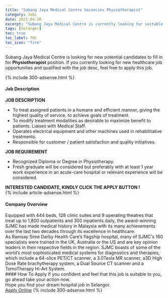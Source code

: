```yaml
---
title: "Subang Jaya Medical Centre Vacancies Physiotherapist" 
category: Jobs 
date: 2021-04-20 
excerpt: "Subang Jaya Medical Centre is currently looking for suitable person to fill in the Physiotherapist which positioned at Selangor" 
tags: [Selangor] 
toc: true 
toc_label: TOC 
toc_icon: "fire" 
--- 
```


<p>Subang Jaya Medical Centre is looking for new potential candidates to fill in for <b>Physiotherapist</b> position. If you currently looking for new healthcare job opportunities and qualified with the job desc, feel free to apply this job.
</p>{% include 300-adsense.html %} 
<div><div><h4>Job Description</h4></div><div><div><span><div><div><strong>JOB DESCRIPTION</strong></div><ul><li>To treat assigned patients in a humane and efficient manner, giving the highest quality of service, to achieve goals of treatment.</li><li>To modify treatment modalities as desirable to maximize benefit to patients. Liaises with Medical Staff.</li><li>Operates electrical equipment and other machines used in rehabilitative treatments.</li><li>Responsible for customer / patient satisfaction and quality initiatives.</li></ul><div><strong>JOB REQUIREMENT</strong></div><ul><li>Recognized Diploma or Degree in Physiotherapy.</li><li>Fresh graduate will be considered but preferably with at least 1 year work experience in an acute-care hospital or relevant experience will be considered.</li></ul><div><strong>INTERESTED CANDIDATE, KINDLY CLICK THE APPLY BUTTON !</strong></div></div></span></div></div></div> 
{% include article-adsense.html %} 
<div><div><h4>Company Overview</h4></div><div><div><span><div><div>
	Equipped with 444 beds, 128 clinic suites and 9 operating theatres that treat up to 1,800 outpatients and 300 inpatients daily, the award-winning SJMC has made medical history in Malaysia with its many achievements over the last two decades through its excellence in healthcare.</div>
<div>
	As Ramsay Sime Darby Health Care&#8217;s flagship hospital, many of SJMC's 160 specialists were trained in the UK, Australia or the US and are key opinion leaders in their respective fields in the region. SJMC boasts of some of the world&#8217;s most sophisticated medical systems for diagnostics and therapies, which include a 64-slice PET/CT scanner, a 3.0Tesla MR scanner, a3D High Dose Rate brachytherapy system, a Dual Source CT scanner and a TomoTherapy Hi-Art System.</div></div></span></div></div></div> 
#### How To Apply 
If you confident and feel that this job is suitable to you, go ahead take your action now. <br/> 
Hope you find your dream hospital job in Selangor. <br/> 
<a href="https://www.jobstreet.com.my/en/job/physiotherapist-4543074?jobId=jobstreet-my-job-4543074" class="btn btn--warning" target="_blank" rel="nofollow noopenner">Apply Online</a> 
{% include 300-adsense.html %} 